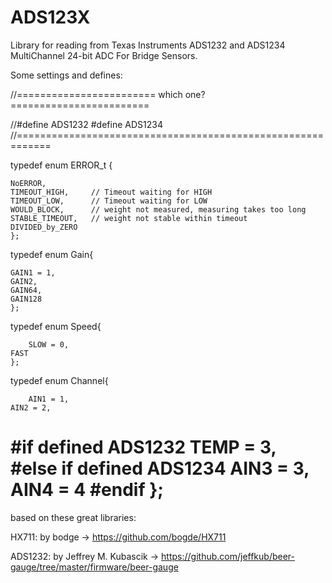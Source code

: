 # ADS123X
Library for reading from Texas Instruments ADS1232 and ADS1234 MultiChannel 24-bit ADC For Bridge Sensors.

Some settings and defines:

//======================== which one? ========================

//#define ADS1232
#define ADS1234
//============================================================

typedef enum ERROR_t {

	NoERROR,
	TIMEOUT_HIGH,     // Timeout waiting for HIGH
	TIMEOUT_LOW,      // Timeout waiting for LOW
	WOULD_BLOCK,      // weight not measured, measuring takes too long
	STABLE_TIMEOUT,   // weight not stable within timeout
	DIVIDED_by_ZERO   
	};

typedef enum Gain{

	GAIN1 = 1,
	GAIN2,
	GAIN64,
	GAIN128
	};

typedef enum Speed{

        SLOW = 0,
	FAST
	};

typedef enum Channel{

        AIN1 = 1,
	AIN2 = 2,
  #if defined ADS1232
	TEMP = 3,
  #else if defined ADS1234
        AIN3 = 3,
	AIN4 = 4
  #endif
};
=======================================================================================================

based on these great libraries:

HX711: by bodge -> https://github.com/bogde/HX711 

ADS1232: by Jeffrey M. Kubascik -> https://github.com/jeffkub/beer-gauge/tree/master/firmware/beer-gauge
